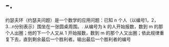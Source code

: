 # -.
约瑟夫环（约瑟夫问题）是一个数学的应用问题：已知 n 个人（以编号1，2，3...n分别表示）围坐在一张圆桌周围。. 从编号为 k 的人开始报数，数到 m 的那个人出圈；他的下一个人又从 1 开始报数，数到 m 的那个人又出圈；依此规律重复下去，直到剩余最后一个胜利者。输出最后一个胜利者的编号
